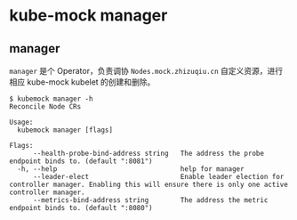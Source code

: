 # kube-mock manager

## manager

`manager` 是个 Operator，负责调协 `Nodes.mock.zhizuqiu.cn` 自定义资源，进行相应 kube-mock kubelet 的创建和删除。

```shell
$ kubemock manager -h
Reconcile Node CRs

Usage:
  kubemock manager [flags]

Flags:
      --health-probe-bind-address string   The address the probe endpoint binds to. (default ":8081")
  -h, --help                               help for manager
      --leader-elect                       Enable leader election for controller manager. Enabling this will ensure there is only one active controller manager.
      --metrics-bind-address string        The address the metric endpoint binds to. (default ":8080")
```